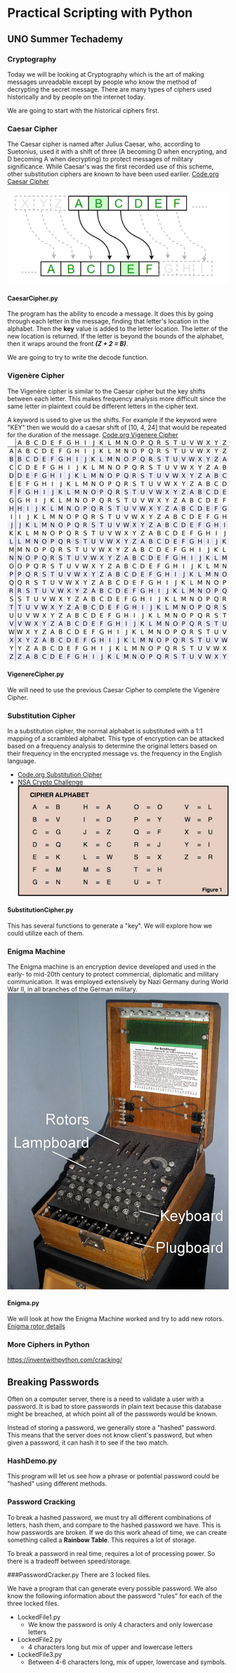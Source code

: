 # Practical Scripting with Python
## UNO Summer Techademy

### Cryptography
Today we will be looking at Cryptography which is the art of making messages unreadable except by people who know the method of decrypting the secret message. There are many types of ciphers used historically and by people on the internet today.

We are going to start with the historical ciphers first.

### Caesar Cipher
The Caesar cipher is named after Julius Caesar, who, according to Suetonius, used it with a shift of three (A becoming D when encrypting, and D becoming A when decrypting) to protect messages of military significance. While Caesar's was the first recorded use of this scheme, other substitution ciphers are known to have been used earlier.
[Code.org Caesar Cipher](https://studio.code.org/s/csp4-2019/stage/7/puzzle/2)

![Caesar Cipher Image](images/caesarCipher.png)
#### CaesarCipher.py
The program has the ability to encode a message. It does this by going through each letter in the message, finding that letter's location in the alphabet. Then the **key** value is added to the letter location. The letter of the new location is returned. If the letter is beyond the bounds of the alphabet, then it wraps around the front ***(Z + 2 = B)***.

We are going to try to write the decode function.

### Vigenère Cipher

The Vigenère cipher is similar to the Caesar cipher but the key shifts between each letter.  This makes frequency analysis more difficult since the same letter in plaintext could be different letters in the cipher text.

A keyword is used to give us the shifts. For example if the keyword were "KEY" then we would do a caesar shift of [10, 4, 24] that would be repeated for the duration of the message.
[Code.org Vigenere Cipher](https://studio.code.org/s/csp4-2019/stage/8/puzzle/2)
![Vigenere Square Image](images/Vigenere_square.svg)

#### VigenereCipher.py
We will need to use the previous Caesar Cipher to complete the Vigenère Cipher.

### Substitution Cipher
In a substitution cipher, the normal alphabet is substituted with a 1:1 mapping of a scrambled alphabet. This type of encryption can be attacked based on a frequency analysis to determine the original letters based on their frequency in the encrypted message vs. the frequency in the English language.
- [Code.org Substitution Cipher](https://studio.code.org/s/csp4-2019/stage/7/puzzle/5)
- [NSA Crypto Challenge](https://cryptochallenge.io/)
![Substitution Cipher Image](images/Substitution_cipher.jpg)
#### SubstitutionCipher.py
This has several functions to generate a "key". We will explore how we could utilize each of them.

### Enigma Machine
The Enigma machine is an encryption device developed and used in the early- to mid-20th century to protect commercial, diplomatic and military communication. It was employed extensively by Nazi Germany during World War II, in all branches of the German military.
![Enigma Image](images/Enigma_image.jpg)

#### Enigma.py
We will look at how the Enigma Machine worked and try to add new rotors.
[Enigma rotor details](https://en.wikipedia.org/wiki/Enigma_rotor_details)


### More Ciphers in Python
https://inventwithpython.com/cracking/

## Breaking Passwords
Often on a computer server, there is a need to validate a user with a password. It is bad to store passwords in plain text because this database might be breached, at which point all of the passwords would be known.

Instead of storing a password, we generally store a "hashed" password. This means that the server does not know client's password, but when given a password, it can hash it to see if the two match.

### HashDemo.py
This program will let us see how a phrase or potential password could be "hashed" using different methods.

### Password Cracking
To break a hashed password, we must try all different combinations of letters, hash them, and compare to the hashed password we have. This is how passwords are broken. If we do this work ahead of time, we can create something called a **Rainbow Table**. This requires a lot of storage.

To break a password in real time, requires a lot of processing power. So there is a tradeoff between speed/storage.

###PasswordCracker.py
There are 3 locked files.

We have a program that can generate every possible password. We also know the following information about the password "rules" for each of the three locked files.
- LockedFile1.py
  - We know the password is only 4 characters and only lowercase letters
- LockedFile2.py
  - 4 characters long but mix of upper and lowercase letters
- LockedFile3.py
  - Between 4-6 characters long, mix of upper, lowercase and symbols.
